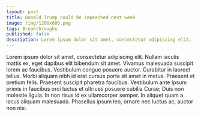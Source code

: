 ```yaml
---
layout: post
title: Donald Trump could be impeached next week
image: /img/1200x600.png
tags: Breakthroughs
published: false
description: Lorem ipsum dolor sit amet, consectetur adipiscing elit.
---
```



Lorem ipsum dolor sit amet, consectetur adipiscing elit. Nullam iaculis mattis ex, eget dapibus elit bibendum sit amet. Vivamus malesuada suscipit lorem ac faucibus. Vestibulum congue posuere auctor. Curabitur in laoreet tellus. Morbi aliquam nibh id erat cursus porta sit amet in metus. Praesent et pretium felis. Praesent suscipit pharetra faucibus. Vestibulum ante ipsum primis in faucibus orci luctus et ultrices posuere cubilia Curae; Duis non molestie ligula. In non risus id ex ullamcorper semper. In aliquet quam a lacus aliquam malesuada. Phasellus ipsum leo, ornare nec luctus ac, auctor non nisi.
